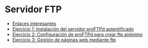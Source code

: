 # Servidor FTP

* [Enlaces interesantes](enlaces.md)
* [Ejercicio 1: Instalación del servidor proFTPd autentificado](ejercicio1.md)
* [Ejercicio 2: Configuración de proFTPd para crear ftp anónimo](ejercicio2.md)
* [Ejercicio 3: Gestión de páginas web mediante ftp](ejercicio3.md)